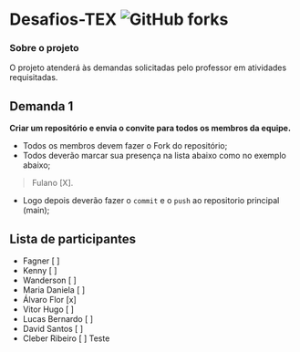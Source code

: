 # Desafios-TEX ![GitHub forks](https://img.shields.io/github/forks/ffagner/Desafios-TEX?style=social)

### Sobre o projeto
O projeto atenderá às demandas solicitadas pelo professor em atividades requisitadas.

## Demanda 1
**Criar um repositório e envia o convite para todos os membros da equipe.**
- Todos os membros devem fazer o Fork do repositório;
- Todos deverão marcar sua presença na lista abaixo como no exemplo abaixo;
>Fulano [X].
- Logo depois deverão fazer o `commit` e o `push` ao repositorio principal (main);

## Lista de participantes
- Fagner                  [ ]
- Kenny                   [ ]
- Wanderson               [ ]
- Maria Daniela           [ ]
- Álvaro Flor             [x]
- Vitor Hugo              [ ]
- Lucas Bernardo          [ ]
- David Santos            [ ]
- Cleber Ribeiro          [ ]
Teste
